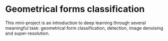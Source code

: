 # Geometrical forms classification

This mini-project is an introduction to deep learning through several meaningful task: geometrical form classification, detection, image denoising and super-resolution. 
